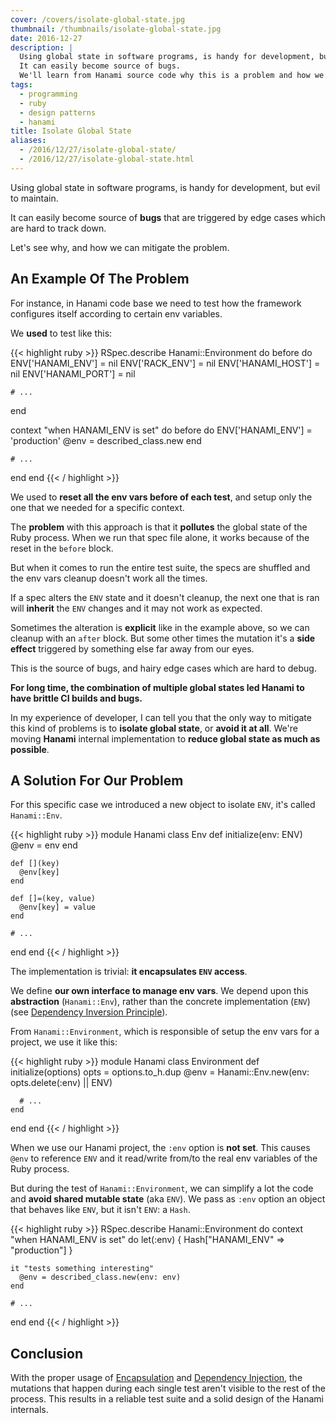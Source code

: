 ```yaml
---
cover: /covers/isolate-global-state.jpg
thumbnail: /thumbnails/isolate-global-state.jpg
date: 2016-12-27
description: |
  Using global state in software programs, is handy for development, but evil to maintain.
  It can easily become source of bugs.
  We'll learn from Hanami source code why this is a problem and how we fixed it.
tags:
  - programming
  - ruby
  - design patterns
  - hanami
title: Isolate Global State
aliases:
  - /2016/12/27/isolate-global-state/
  - /2016/12/27/isolate-global-state.html
---
```


Using global state in software programs, is handy for development, but evil to maintain.

It can easily become source of **bugs** that are triggered by edge cases which are hard to track down.

Let's see why, and how we can mitigate the problem.

## An Example Of The Problem

For instance, in Hanami code base we need to test how the framework configures itself according to certain env variables.

We **used** to test like this:

{{< highlight ruby >}}
RSpec.describe Hanami::Environment do
  before do
    ENV['HANAMI_ENV']  = nil
    ENV['RACK_ENV']    = nil
    ENV['HANAMI_HOST'] = nil
    ENV['HANAMI_PORT'] = nil

    # ...
  end

  context "when HANAMI_ENV is set" do
    before do
      ENV['HANAMI_ENV'] = 'production'
      @env = described_class.new
    end

    # ...
  end
end
{{< / highlight >}}

We used to **reset all the env vars before of each test**, and setup only the one that we needed for a specific context.

The **problem** with this approach is that it **pollutes** the global state of the Ruby process. When we run that spec file alone, it works because of the reset in the `before` block.

But when it comes to run the entire test suite, the specs are shuffled and the env vars cleanup doesn't work all the times.

If a spec alters the `ENV` state and it doesn't cleanup, the next one that is ran will **inherit** the `ENV` changes and it may not work as expected.

Sometimes the alteration is **explicit** like in the example above, so we can cleanup with an `after` block. But some other times the mutation it's a **side effect** triggered by something else far away from our eyes.

This is the source of bugs, and hairy edge cases which are hard to debug.

**For long time, the combination of multiple global states led Hanami to have brittle CI builds and bugs.**

In my experience of developer, I can tell you that the only way to mitigate this kind of problems is to **isolate global state**, or **avoid it at all**. We're moving **Hanami** internal implementation to **reduce global state as much as possible**.

## A Solution For Our Problem

For this specific case we introduced a new object to isolate `ENV`, it's called `Hanami::Env`.

{{< highlight ruby >}}
module Hanami
  class Env
    def initialize(env: ENV)
      @env = env
    end

    def [](key)
      @env[key]
    end

    def []=(key, value)
      @env[key] = value
    end

    # ...
  end
end
{{< / highlight >}}

The implementation is trivial: **it encapsulates `ENV` access**.

We define **our own interface to manage env vars**. We depend upon this **abstraction** (`Hanami::Env`), rather than the concrete implementation (`ENV`) (see [Dependency Inversion Principle](https://en.wikipedia.org/wiki/Dependency_inversion_principle)).

From `Hanami::Environment`, which is responsible of setup the env vars for a project, we use it like this:

{{< highlight ruby >}}
module Hanami
  class Environment
    def initialize(options)
      opts = options.to_h.dup
      @env = Hanami::Env.new(env: opts.delete(:env) || ENV)

      # ...
    end
  end
end
{{< / highlight >}}

When we use our Hanami project, the `:env` option is **not set**. This causes `@env` to reference `ENV` and it read/write from/to the real env variables of the Ruby process.

But during the test of `Hanami::Environment`, we can simplify a lot the code and **avoid shared mutable state** (aka `ENV`). We pass as `:env` option an object that behaves like `ENV`, but it isn't `ENV`: a `Hash`.

{{< highlight ruby >}}
RSpec.describe Hanami::Environment do
  context "when HANAMI_ENV is set" do
    let(:env) {
      Hash["HANAMI_ENV" => "production"]
    }

    it "tests something interesting"
      @env = described_class.new(env: env)  
    end

    # ...
  end
end
{{< / highlight >}}

## Conclusion

With the proper usage of [Encapsulation](https://en.wikipedia.org/wiki/Encapsulation_(computer_programming)) and [Dependency Injection](http://solnic.eu/2013/12/17/the-world-needs-another-post-about-dependency-injection-in-ruby.html), the mutations that happen during each single test aren't visible to the rest of the process. This results in a reliable test suite and a solid design of the Hanami internals.
